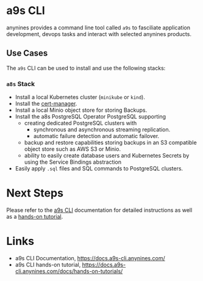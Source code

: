 # a9s CLI

anynines provides a command line tool called `a9s` to fasciliate application development, devops tasks and interact with selected anynines products.

## Use Cases

The `a9s` CLI can be used to install and use the following stacks:

### `a8s` Stack
* Install a local Kubernetes cluster (`minikube` or `kind`).
* Install the [cert-manager](https://cert-manager.io/).
* Install a local Minio object store for storing Backups.
* Install the a8s PostgreSQL Operator PostgreSQL supporting
    * creating dedicated PostgreSQL clusters with 
        * synchronous and asynchronous streaming replication.
        * automatic failure detection and automatic failover.
    * backup and restore capabilities storing backups in an S3 compatible object store such as AWS S3 or Minio.
    * ability to easily create database users and Kubernetes Secrets by using the Service Bindings abstraction
* Easily apply `.sql` files and SQL commands to PostgreSQL clusters.

# Next Steps
Please refer to the [a9s CLI](https://docs.a9s-cli.anynines.com) documentation for detailed instructions as well as a [hands-on tutorial](https://docs.a9s-cli.anynines.com/docs/hands-on-tutorials/).

# Links
* a9s CLI Documentation, https://docs.a9s-cli.anynines.com/
* a9s CLI hands-on tutorial, https://docs.a9s-cli.anynines.com/docs/hands-on-tutorials/